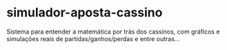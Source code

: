 # simulador-aposta-cassino
Sistema para entender a matemática por trás dos cassinos, com gráficos e simulações reais de partidas/ganhos/perdas e entre outras...
